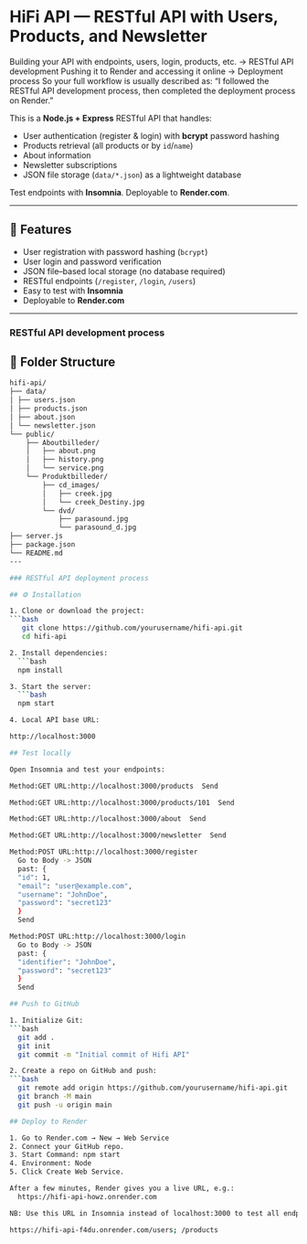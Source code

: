 # HiFi API — RESTful API with Users, Products, and Newsletter

Building your API with endpoints, users, login, products, etc. → RESTful API development
Pushing it to Render and accessing it online → Deployment process
So your full workflow is usually described as:
“I followed the RESTful API development process, then completed the deployment process on Render.”

This is a **Node.js + Express** RESTful API that handles:

- User authentication (register & login) with **bcrypt** password hashing
- Products retrieval (all products or by `id`/`name`)
- About information
- Newsletter subscriptions
- JSON file storage (`data/*.json`) as a lightweight database

Test endpoints with **Insomnia**. Deployable to **Render.com**.

---

## 🚀 Features
- User registration with password hashing (`bcrypt`)
- User login and password verification
- JSON file–based local storage (no database required)
- RESTful endpoints (`/register`, `/login`, `/users`)
- Easy to test with **Insomnia**
- Deployable to **Render.com**

---

### RESTful API development process

## 📁 Folder Structure
```bash
hifi-api/
├── data/
│ ├── users.json
│ ├── products.json
│ ├── about.json
│ └── newsletter.json
└── public/
    ├── Aboutbilleder/
    │   ├── about.png
    │   ├── history.png
    │   └── service.png
    └── Produktbilleder/
        ├── cd_images/
        │   ├── creek.jpg
        │   └── creek_Destiny.jpg
        └── dvd/
            ├── parasound.jpg
            └── parasound_d.jpg
├── server.js
├── package.json
└── README.md
---

### RESTful API deployment process

## ⚙️ Installation

1. Clone or download the project:
```bash
   git clone https://github.com/yourusername/hifi-api.git
   cd hifi-api

2. Install dependencies:
  ```bash
  npm install

3. Start the server:
  ```bash
  npm start

4. Local API base URL:

http://localhost:3000

## Test locally

Open Insomnia and test your endpoints:

Method:GET URL:http://localhost:3000/products  Send

Method:GET URL:http://localhost:3000/products/101  Send

Method:GET URL:http://localhost:3000/about  Send

Method:GET URL:http://localhost:3000/newsletter  Send

Method:POST URL:http://localhost:3000/register
  Go to Body -> JSON 
  past: {
  "id": 1,
  "email": "user@example.com",
  "username": "JohnDoe",
  "password": "secret123"
  }
  Send

Method:POST URL:http://localhost:3000/login
  Go to Body -> JSON 
  past: {
  "identifier": "JohnDoe",
  "password": "secret123"
  }
  Send

## Push to GitHub

1. Initialize Git:
```bash
  git add .
  git init
  git commit -m "Initial commit of Hifi API"

2. Create a repo on GitHub and push:
```bash
  git remote add origin https://github.com/yourusername/hifi-api.git
  git branch -M main
  git push -u origin main

## Deploy to Render

1. Go to Render.com → New → Web Service
2. Connect your GitHub repo.
3. Start Command: npm start
4. Environment: Node
5. Click Create Web Service.

After a few minutes, Render gives you a live URL, e.g.:
  https://hifi-api-howz.onrender.com

NB: Use this URL in Insomnia instead of localhost:3000 to test all endpoints online.

https://hifi-api-f4du.onrender.com/users; /products
